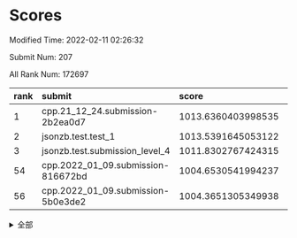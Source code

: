 # Scores

Modified Time: 2022-02-11 02:26:32

Submit Num: 207

All Rank Num: 172697

| rank |               submit               |       score        |       sigma        | pk_num |
| :--- | :--------------------------------- | :----------------- | :----------------- | :----- |
| 1    | cpp.21_12_24.submission-2b2ea0d7   | 1013.6360403998535 | 0.8033838527710304 | 3335   |
| 2    | jsonzb.test.test_1                 | 1013.5391645053122 | 0.833580995849025  | 3337   |
| 3    | jsonzb.test.submission_level_4     | 1011.8302767424315 | 0.7758464804421351 | 3343   |
| 54   | cpp.2022_01_09.submission-816672bd | 1004.6530541994237 | 0.7207533039598658 | 3338   |
| 56   | cpp.2022_01_09.submission-5b0e3de2 | 1004.3651305349938 | 0.7232398793734635 | 3338   |


<details>
<summary>全部</summary>

| rank |                 submit                 |       score        |       sigma        | pk_num |
| :--- | :------------------------------------- | :----------------- | :----------------- | :----- |
| 1    | cpp.21_12_24.submission-2b2ea0d7       | 1013.6360403998535 | 0.8033838527710304 | 3335   |
| 2    | jsonzb.test.test_1                     | 1013.5391645053122 | 0.833580995849025  | 3337   |
| 3    | jsonzb.test.submission_level_4         | 1011.8302767424315 | 0.7758464804421351 | 3343   |
| 4    | gobigger.level_3.submission_level_3_45 | 1011.3801044914958 | 0.7625023249424828 | 3338   |
| 5    | gobigger.level_3.submission_level_3_42 | 1011.2451601842884 | 0.760093082502055  | 3336   |
| 6    | gobigger.level_3.submission_level_3_28 | 1011.2196675266197 | 0.7723560570702799 | 3333   |
| 7    | gobigger.level_3.submission_level_3_43 | 1011.1761949613443 | 0.775871128291447  | 3335   |
| 8    | gobigger.level_3.submission_level_3_10 | 1011.1626916533734 | 0.7926604535473473 | 3340   |
| 9    | gobigger.level_3.submission_level_3_9  | 1010.9935694593842 | 0.7545483607194161 | 3340   |
| 10   | gobigger.level_3.submission_level_3_1  | 1010.81984760724   | 0.7753451924866572 | 3335   |
| 11   | gobigger.level_3.submission_level_3_31 | 1010.8044277628397 | 0.7630096113224331 | 3335   |
| 12   | gobigger.level_3.submission_level_3_2  | 1010.7674834755613 | 0.7475457206146052 | 3339   |
| 13   | gobigger.level_3.submission_level_3_36 | 1010.7421624055123 | 0.763246764824034  | 3336   |
| 14   | gobigger.level_3.submission_level_3_41 | 1010.673588104001  | 0.7612500109315127 | 3337   |
| 15   | gobigger.level_3.submission_level_3_29 | 1010.3928050439195 | 0.7732646386782659 | 3335   |
| 16   | gobigger.level_3.submission_level_3_23 | 1010.3515099795804 | 0.7848199761651018 | 3339   |
| 17   | gobigger.level_3.submission_level_3_46 | 1010.2920783698592 | 0.7699483161408067 | 3338   |
| 18   | gobigger.level_3.submission_level_3_11 | 1010.2876025296109 | 0.7632840836793641 | 3338   |
| 19   | gobigger.level_3.submission_level_3_27 | 1010.2108832774697 | 0.7671638980551976 | 3330   |
| 20   | gobigger.level_3.submission_level_3_20 | 1010.1569258676814 | 0.7801053451010893 | 3337   |
| 21   | gobigger.level_3.submission_level_3_8  | 1010.1320140936085 | 0.7497238080834222 | 3333   |
| 22   | gobigger.level_3.submission_level_3_40 | 1010.1070922882019 | 0.7600227950373447 | 3336   |
| 23   | gobigger.level_3.submission_level_3_34 | 1009.9834213397673 | 0.7620928129828397 | 3335   |
| 24   | gobigger.level_3.submission_level_3_7  | 1009.9698639842082 | 0.7503487156251435 | 3336   |
| 25   | gobigger.level_3.submission_level_3_6  | 1009.9414689280275 | 0.776851958278421  | 3339   |
| 26   | gobigger.level_3.submission_level_3_47 | 1009.9092808434962 | 0.7583461407415484 | 3339   |
| 27   | gobigger.level_3.submission_level_3_13 | 1009.8856465432013 | 0.7599964413158093 | 3334   |
| 28   | gobigger.level_3.submission_level_3_12 | 1009.859015332326  | 0.7485346748773518 | 3335   |
| 29   | gobigger.level_3.submission_level_3_4  | 1009.6870911063102 | 0.7715147130186936 | 3341   |
| 30   | gobigger.level_3.submission_level_3_48 | 1009.6663978249329 | 0.7800788056123132 | 3333   |
| 31   | gobigger.level_3.submission_level_3_22 | 1009.6197298112982 | 0.759777766695036  | 3331   |
| 32   | gobigger.level_3.submission_level_3_16 | 1009.6034865800367 | 0.7462699388720097 | 3339   |
| 33   | gobigger.level_3.submission_level_3_26 | 1009.5832131031967 | 0.7498523127484447 | 3339   |
| 34   | gobigger.level_3.submission_level_3_25 | 1009.5550436015872 | 0.7296613344755293 | 3334   |
| 35   | gobigger.level_3.submission_level_3_39 | 1009.5338580152926 | 0.7463033930267445 | 3338   |
| 36   | gobigger.level_3.submission_level_3_49 | 1009.5096356056071 | 0.7465989078294651 | 3340   |
| 37   | gobigger.level_3.submission_level_3_18 | 1009.4975645745958 | 0.7654069429144852 | 3342   |
| 38   | gobigger.level_3.submission_level_3_21 | 1009.4666809272862 | 0.7603301638654633 | 3335   |
| 39   | gobigger.level_3.submission_level_3_19 | 1009.4223805444907 | 0.7601138495525442 | 3336   |
| 40   | gobigger.level_3.submission_level_3_3  | 1009.3834710873315 | 0.7651442312820985 | 3337   |
| 41   | gobigger.level_3.submission_level_3_14 | 1009.3825667738478 | 0.7446591822771944 | 3335   |
| 42   | gobigger.level_3.submission_level_3_33 | 1009.3797876226926 | 0.7639823054292025 | 3339   |
| 43   | gobigger.level_3.submission_level_3_30 | 1009.3725133642088 | 0.7487805109909924 | 3334   |
| 44   | gobigger.level_3.submission_level_3_44 | 1009.3514359352985 | 0.7431735369693355 | 3333   |
| 45   | gobigger.level_3.submission_level_3_32 | 1009.2781470188282 | 0.7595777492572767 | 3333   |
| 46   | gobigger.level_3.submission_level_3_5  | 1009.2205770340256 | 0.7420932291989684 | 3334   |
| 47   | gobigger.level_3.submission_level_3_15 | 1009.1922533596783 | 0.7440088396104022 | 3338   |
| 48   | gobigger.level_3.submission_level_3_37 | 1009.1762819148531 | 0.7656932674477929 | 3335   |
| 49   | gobigger.level_3.submission_level_3_38 | 1009.0780430091982 | 0.7474353380040106 | 3337   |
| 50   | gobigger.level_3.submission_level_3_0  | 1009.0453988500087 | 0.7593331603182226 | 3334   |
| 51   | gobigger.level_3.submission_level_3_24 | 1008.8568027621849 | 0.7404898535400027 | 3339   |
| 52   | gobigger.level_3.submission_level_3_17 | 1008.2865491421587 | 0.7680433037332182 | 3338   |
| 53   | gobigger.level_3.submission_level_3_35 | 1008.2741509333823 | 0.7497718293279163 | 3330   |
| 54   | cpp.2022_01_09.submission-816672bd     | 1004.6530541994237 | 0.7207533039598658 | 3338   |
| 55   | gobigger.level_1.submission_level_1_29 | 1004.6452661123827 | 0.7255319824880412 | 3335   |
| 56   | cpp.2022_01_09.submission-5b0e3de2     | 1004.3651305349938 | 0.7232398793734635 | 3338   |
| 57   | gobigger.level_1.submission_level_1_20 | 1004.3430048057912 | 0.7133347874501033 | 3336   |
| 58   | gobigger.level_1.submission_level_1_33 | 1004.220125479105  | 0.7181135566667984 | 3341   |
| 59   | gobigger.level_1.submission_level_1_34 | 1004.1952721280037 | 0.7234663943405123 | 3333   |
| 60   | gobigger.level_1.submission_level_1_15 | 1004.1169652289964 | 0.7228269602045073 | 3340   |
| 61   | gobigger.level_1.submission_level_1_10 | 1004.0207218575987 | 0.7351488880985915 | 3336   |
| 62   | gobigger.level_1.submission_level_1_39 | 1004.0135577188576 | 0.7109585522650655 | 3337   |
| 63   | gobigger.level_1.submission_level_1_47 | 1003.9813666425512 | 0.7020621156960629 | 3336   |
| 64   | gobigger.level_1.submission_level_1_37 | 1003.888025394448  | 0.7243548088915699 | 3332   |
| 65   | gobigger.level_1.submission_level_1_6  | 1003.8755156104442 | 0.7213163357064247 | 3335   |
| 66   | gobigger.level_1.submission_level_1_21 | 1003.8719437743881 | 0.7174957403275222 | 3343   |
| 67   | gobigger.level_1.submission_level_1_17 | 1003.8472964670627 | 0.7195564065587851 | 3335   |
| 68   | gobigger.level_1.submission_level_1_0  | 1003.7981404139426 | 0.7226599506856324 | 3335   |
| 69   | gobigger.level_1.submission_level_1_1  | 1003.7831175389224 | 0.7111715763714553 | 3334   |
| 70   | gobigger.level_1.submission_level_1_27 | 1003.6043443250993 | 0.7217557916987578 | 3339   |
| 71   | gobigger.level_1.submission_level_1_40 | 1003.5927767221432 | 0.7133480522022914 | 3339   |
| 72   | gobigger.level_1.submission_level_1_9  | 1003.5659076732454 | 0.7247770983069477 | 3340   |
| 73   | gobigger.level_1.submission_level_1_30 | 1003.5342308771917 | 0.721755007078883  | 3336   |
| 74   | gobigger.level_1.submission_level_1_5  | 1003.5169417718904 | 0.7117646310565549 | 3341   |
| 75   | gobigger.level_1.submission_level_1_14 | 1003.4664002397809 | 0.7116664548707633 | 3339   |
| 76   | gobigger.level_1.submission_level_1_28 | 1003.4634076474223 | 0.7172643266351427 | 3336   |
| 77   | gobigger.level_1.submission_level_1_32 | 1003.3893958267519 | 0.7174113697288439 | 3338   |
| 78   | gobigger.level_1.submission_level_1_26 | 1003.3635819245756 | 0.718985778375951  | 3339   |
| 79   | gobigger.level_1.submission_level_1_45 | 1003.3310336804033 | 0.7236956339297287 | 3337   |
| 80   | gobigger.level_1.submission_level_1_13 | 1003.2956272789376 | 0.7180551098895296 | 3337   |
| 81   | gobigger.level_1.submission_level_1_11 | 1003.2936439762607 | 0.7071787541119526 | 3334   |
| 82   | gobigger.level_1.submission_level_1_35 | 1003.2409318739222 | 0.7197536342288499 | 3335   |
| 83   | gobigger.level_1.submission_level_1_36 | 1003.2053227791162 | 0.7145699254057725 | 3337   |
| 84   | gobigger.level_1.submission_level_1_2  | 1003.1356451774653 | 0.7094426340982063 | 3332   |
| 85   | gobigger.level_1.submission_level_1_12 | 1003.0463715474918 | 0.7086852928182312 | 3333   |
| 86   | gobigger.level_1.submission_level_1_41 | 1003.038310464709  | 0.7042482963382054 | 3333   |
| 87   | gobigger.level_1.submission_level_1_44 | 1003.0160518678109 | 0.711754687876886  | 3340   |
| 88   | gobigger.level_1.submission_level_1_43 | 1003.0028812901716 | 0.7196087397187475 | 3338   |
| 89   | gobigger.level_1.submission_level_1_46 | 1002.971155864045  | 0.7106377823581088 | 3338   |
| 90   | gobigger.level_1.submission_level_1_4  | 1002.9270753680639 | 0.7224350415714436 | 3337   |
| 91   | gobigger.level_1.submission_level_1_48 | 1002.8360845664191 | 0.7112969724025318 | 3339   |
| 92   | gobigger.level_1.submission_level_1_31 | 1002.8338494185962 | 0.7102445138508602 | 3339   |
| 93   | gobigger.level_1.submission_level_1_38 | 1002.7933032057089 | 0.7121354887882866 | 3341   |
| 94   | gobigger.level_1.submission_level_1_3  | 1002.7469098471238 | 0.7181006471020812 | 3338   |
| 95   | gobigger.level_1.submission_level_1_23 | 1002.717002041558  | 0.7081779592826224 | 3336   |
| 96   | gobigger.level_1.submission_level_1_42 | 1002.7049995170717 | 0.7177299355520507 | 3339   |
| 97   | gobigger.level_1.submission_level_1_22 | 1002.6800743843297 | 0.7190449116780826 | 3337   |
| 98   | gobigger.level_1.submission_level_1_8  | 1002.6757109671116 | 0.7178769700341737 | 3341   |
| 99   | gobigger.level_1.submission_level_1_49 | 1002.6686230127426 | 0.7097871411360369 | 3341   |
| 100  | gobigger.level_1.submission_level_1_16 | 1002.4420773756578 | 0.717444072991386  | 3337   |
| 101  | gobigger.level_1.submission_level_1_24 | 1002.4141312228734 | 0.7148967519595887 | 3340   |
| 102  | gobigger.level_1.submission_level_1_19 | 1002.3193041641534 | 0.7101983977893425 | 3334   |
| 103  | gobigger.level_1.submission_level_1_18 | 1002.251078498342  | 0.7119974954924619 | 3338   |
| 104  | gobigger.level_1.submission_level_1_25 | 1002.1436134213078 | 0.7178654170121086 | 3339   |
| 105  | gobigger.level_1.submission_level_1_7  | 1001.7820877453751 | 0.7049405169164855 | 3335   |
| 106  | gobigger.random.submission_random_36   | 997.1147787406626  | 0.7138974387505003 | 3339   |
| 107  | gobigger.random.submission_random_7    | 997.1031915882497  | 0.7055934769031121 | 3340   |
| 108  | gobigger.random.submission_random_42   | 997.0376577879881  | 0.7086136129633376 | 3341   |
| 109  | gobigger.random.submission_random_23   | 996.9624060809344  | 0.6958611653049797 | 3340   |
| 110  | gobigger.random.submission_random_33   | 996.9557893713447  | 0.6940111787374571 | 3339   |
| 111  | gobigger.random.submission_random_31   | 996.849672699195   | 0.7166447317224276 | 3338   |
| 112  | gobigger.random.submission_random_21   | 996.8329450313715  | 0.7027521091861167 | 3336   |
| 113  | gobigger.random.submission_random_0    | 996.7472295662672  | 0.7031189128615191 | 3338   |
| 114  | gobigger.random.submission_random_24   | 996.6143427512958  | 0.7149896733680735 | 3333   |
| 115  | gobigger.random.submission_random_48   | 996.3971529852366  | 0.7131552516474837 | 3337   |
| 116  | gobigger.random.submission_random_46   | 996.3926673804904  | 0.7122570411195602 | 3337   |
| 117  | gobigger.random.submission_random_40   | 996.3532497191534  | 0.6962667876779172 | 3333   |
| 118  | gobigger.random.submission_random_16   | 996.2981390350944  | 0.7118311895522322 | 3340   |
| 119  | gobigger.random.submission_random_39   | 996.2959096516987  | 0.6982445732581035 | 3339   |
| 120  | gobigger.random.submission_random_27   | 996.2624767352781  | 0.7020372228041117 | 3338   |
| 121  | gobigger.random.submission_random_29   | 996.2245660491594  | 0.7043886436959705 | 3337   |
| 122  | gobigger.random.submission_random_49   | 996.1964914233787  | 0.7125051381467778 | 3337   |
| 123  | gobigger.random.submission_random_30   | 996.1174880158898  | 0.7123771275583859 | 3337   |
| 124  | gobigger.random.submission_random_38   | 996.0890182475407  | 0.7205881577860219 | 3342   |
| 125  | gobigger.random.submission_random_28   | 996.0501769490508  | 0.700586504245144  | 3337   |
| 126  | gobigger.random.submission_random_14   | 996.0335405781004  | 0.7154556609736786 | 3338   |
| 127  | gobigger.random.submission_random_6    | 996.0289774688098  | 0.7177512002351775 | 3338   |
| 128  | gobigger.random.submission_random_47   | 996.022339652965   | 0.7161864950623733 | 3335   |
| 129  | gobigger.random.submission_random_18   | 995.8905832144567  | 0.7105959344802392 | 3332   |
| 130  | gobigger.random.submission_random_43   | 995.8463286610416  | 0.7048119850822806 | 3336   |
| 131  | gobigger.random.submission_random_25   | 995.8304072720748  | 0.7014200253172644 | 3336   |
| 132  | gobigger.random.submission_random_5    | 995.8134318080785  | 0.701544478743679  | 3333   |
| 133  | gobigger.random.submission_random_10   | 995.7406464154109  | 0.7261030619340277 | 3340   |
| 134  | gobigger.random.submission_random_26   | 995.692962121645   | 0.7150160083661733 | 3334   |
| 135  | gobigger.random.submission_random_12   | 995.6729285515094  | 0.7160681013651897 | 3335   |
| 136  | gobigger.random.submission_random_45   | 995.6514370645497  | 0.705360457646036  | 3337   |
| 137  | gobigger.random.submission_random_34   | 995.6380471263802  | 0.7125745957154535 | 3342   |
| 138  | gobigger.random.submission_random_8    | 995.6150832329934  | 0.715199566118932  | 3334   |
| 139  | gobigger.random.submission_random_4    | 995.610469659359   | 0.709762410497075  | 3337   |
| 140  | gobigger.random.submission_random_22   | 995.576357748678   | 0.704797628771286  | 3343   |
| 141  | gobigger.random.submission_random_19   | 995.4952061287279  | 0.7205961217441328 | 3340   |
| 142  | gobigger.random.submission_random_20   | 995.4758166652566  | 0.7125817468189487 | 3335   |
| 143  | gobigger.random.submission_random_2    | 995.4343747207677  | 0.7150965329948017 | 3335   |
| 144  | gobigger.random.submission_random_13   | 995.3953836421156  | 0.7028529379494237 | 3340   |
| 145  | gobigger.random.submission_random_17   | 995.3243443643942  | 0.7076963117330279 | 3336   |
| 146  | gobigger.random.submission_random_11   | 995.3232249206195  | 0.7206373806003916 | 3335   |
| 147  | gobigger.random.submission_random_15   | 995.0706800565335  | 0.7111180588219391 | 3339   |
| 148  | gobigger.random.submission_random_3    | 995.0043477382636  | 0.7149920816125405 | 3337   |
| 149  | gobigger.random.submission_random_44   | 994.9740991817063  | 0.7003465167501862 | 3336   |
| 150  | gobigger.random.submission_random_1    | 994.964639602267   | 0.7243108259330037 | 3334   |
| 151  | gobigger.random.submission_random_35   | 994.9568590647647  | 0.7269560295783074 | 3335   |
| 152  | gobigger.random.submission_random_32   | 994.8516617461343  | 0.7203255086402205 | 3336   |
| 153  | gobigger.random.submission_random_37   | 994.6901622034713  | 0.7018989173792227 | 3338   |
| 154  | gobigger.random.submission_random_9    | 994.6734866406182  | 0.7164610234273855 | 3340   |
| 155  | gobigger.random.submission_random_41   | 994.4204601698762  | 0.7183270055469911 | 3340   |
| 156  | gobigger.level_2.submission_level_2_2  | 994.4065222129321  | 0.7310705823998407 | 3336   |
| 157  | gobigger.level_2.submission_level_2_39 | 993.6697828644598  | 0.7302975578227459 | 3337   |
| 158  | gobigger.level_2.submission_level_2_31 | 993.5402132244571  | 0.72232201882288   | 3339   |
| 159  | gobigger.level_2.submission_level_2_29 | 992.9962586575678  | 0.735516694613645  | 3339   |
| 160  | gobigger.level_2.submission_level_2_0  | 992.9931770124897  | 0.7497694235415054 | 3339   |
| 161  | gobigger.level_2.submission_level_2_15 | 992.9929796869125  | 0.7475863150824122 | 3338   |
| 162  | gobigger.level_2.submission_level_2_12 | 992.9504886455481  | 0.7388450697089819 | 3332   |
| 163  | gobigger.level_2.submission_level_2_23 | 992.7683329581757  | 0.7259943747514067 | 3343   |
| 164  | gobigger.level_2.submission_level_2_1  | 992.618438763299   | 0.7421607684862875 | 3337   |
| 165  | gobigger.level_2.submission_level_2_13 | 992.5955701988833  | 0.7468588739580238 | 3338   |
| 166  | gobigger.level_2.submission_level_2_21 | 992.5385859470329  | 0.7352506040927773 | 3339   |
| 167  | gobigger.level_2.submission_level_2_11 | 992.4822092178048  | 0.7404460802991528 | 3339   |
| 168  | gobigger.level_2.submission_level_2_47 | 992.4693117898252  | 0.7363745118267316 | 3344   |
| 169  | gobigger.level_2.submission_level_2_43 | 992.4345888968637  | 0.7224085044005211 | 3340   |
| 170  | gobigger.level_2.submission_level_2_42 | 992.4231542900783  | 0.7525705902136146 | 3331   |
| 171  | gobigger.level_2.submission_level_2_27 | 992.391340298608   | 0.7466894967486394 | 3337   |
| 172  | gobigger.level_2.submission_level_2_45 | 992.295080467034   | 0.751214282191956  | 3340   |
| 173  | gobigger.level_2.submission_level_2_44 | 992.2617432894688  | 0.7612532164686551 | 3340   |
| 174  | gobigger.level_2.submission_level_2_8  | 992.2404855891042  | 0.7441884646068486 | 3334   |
| 175  | gobigger.level_2.submission_level_2_9  | 992.2285870100201  | 0.746003225021905  | 3334   |
| 176  | gobigger.level_2.submission_level_2_14 | 992.2074783926566  | 0.7478731013332327 | 3334   |
| 177  | gobigger.level_2.submission_level_2_10 | 992.1820703604161  | 0.7558315359753113 | 3335   |
| 178  | gobigger.level_2.submission_level_2_24 | 992.1720026332252  | 0.7368239548162199 | 3339   |
| 179  | gobigger.level_2.submission_level_2_37 | 992.1574310608524  | 0.7449876756425448 | 3337   |
| 180  | gobigger.level_2.submission_level_2_6  | 992.1543575062901  | 0.753096309450644  | 3338   |
| 181  | gobigger.level_2.submission_level_2_5  | 992.1338806306143  | 0.7512849846404476 | 3334   |
| 182  | gobigger.level_2.submission_level_2_7  | 992.0695391928108  | 0.7443082990162515 | 3343   |
| 183  | gobigger.level_2.submission_level_2_30 | 992.0640175516573  | 0.7350498106756975 | 3334   |
| 184  | gobigger.level_2.submission_level_2_34 | 992.0100971199719  | 0.7644096576749404 | 3342   |
| 185  | gobigger.level_2.submission_level_2_35 | 991.9995222018762  | 0.7386289266523782 | 3339   |
| 186  | gobigger.level_2.submission_level_2_22 | 991.976646182224   | 0.7611223143029295 | 3340   |
| 187  | gobigger.level_2.submission_level_2_3  | 991.9448068704626  | 0.7472986745110212 | 3341   |
| 188  | gobigger.level_2.submission_level_2_49 | 991.9433833604039  | 0.7439021411662841 | 3333   |
| 189  | gobigger.level_2.submission_level_2_38 | 991.8027728157193  | 0.7400925921051869 | 3342   |
| 190  | gobigger.level_2.submission_level_2_19 | 991.77523589384    | 0.7554601774399846 | 3339   |
| 191  | gobigger.level_2.submission_level_2_4  | 991.7425464171426  | 0.7647605035514602 | 3337   |
| 192  | gobigger.level_2.submission_level_2_28 | 991.7211973051911  | 0.7317200438391082 | 3337   |
| 193  | gobigger.level_2.submission_level_2_17 | 991.6845928699489  | 0.7395292645424748 | 3341   |
| 194  | gobigger.level_2.submission_level_2_36 | 991.6138500099299  | 0.7479562911158572 | 3332   |
| 195  | gobigger.level_2.submission_level_2_20 | 991.580636437507   | 0.7417043672827089 | 3336   |
| 196  | gobigger.level_2.submission_level_2_41 | 991.3772031433555  | 0.7538805453439504 | 3340   |
| 197  | gobigger.level_2.submission_level_2_25 | 991.3642911781876  | 0.7590556037056494 | 3337   |
| 198  | gobigger.level_2.submission_level_2_18 | 991.3562569328635  | 0.7385231042956115 | 3336   |
| 199  | gobigger.level_2.submission_level_2_48 | 991.2850005954962  | 0.7428863083725539 | 3334   |
| 200  | gobigger.level_2.submission_level_2_40 | 991.2801483971781  | 0.7556298410776797 | 3342   |
| 201  | gobigger.level_2.submission_level_2_26 | 991.1579991174513  | 0.7400440166129947 | 3336   |
| 202  | gobigger.level_2.submission_level_2_32 | 991.137694069336   | 0.7512800232106887 | 3339   |
| 203  | gobigger.level_2.submission_level_2_33 | 991.0486430974886  | 0.7500762581193111 | 3336   |
| 204  | gobigger.level_2.submission_level_2_16 | 991.0290589322935  | 0.758448856447577  | 3338   |
| 205  | gobigger.level_2.submission_level_2_46 | 990.6142875148499  | 0.7525060119948006 | 3337   |
| 206  | gobigger.none.submission_none_0        | 978.6446140936013  | 1.2332442264824095 | 3342   |
| 207  | gobigger.none.submission_none_1        | 978.4023385792968  | 1.20280631050271   | 3338   |

</details>
